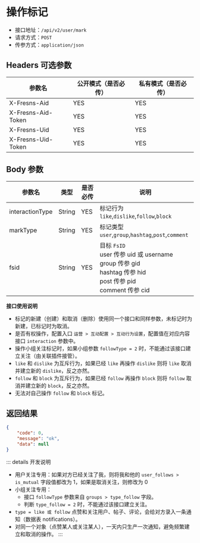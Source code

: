 # 操作标记

- 接口地址：`/api/v2/user/mark`
- 请求方式：`POST`
- 传参方式：`application/json`

## Headers 可选参数

| 参数名 | 公开模式（是否必传） | 私有模式（是否必传） |
| --- | --- | --- |
| X-Fresns-Aid | YES | YES |
| X-Fresns-Aid-Token | YES | YES |
| X-Fresns-Uid | YES | YES |
| X-Fresns-Uid-Token | YES | YES |

## Body 参数

| 参数名 | 类型 | 是否必传 | 说明 |
| --- | --- | --- | --- |
| interactionType | String | YES | 标记行为 `like`,`dislike`,`follow`,`block` |
| markType | String | YES | 标记类型 `user`,`group`,`hashtag`,`post`,`comment` |
| fsid | String | YES | 目标 `FsID`<br>user 传参 uid 或 username<br>group 传参 gid<br>hashtag 传参 hid<br>post 传参 pid<br>comment 传参 cid |

**接口使用说明**

- 标记的新建（创建）和取消（删除）使用同一个接口和同样参数，未标记时为新建，已标记时为取消。
- 是否有权操作，配置入口 `运营 > 互动配置 > 互动行为设置`，配置值在对应内容接口 `interaction` 参数中。
- 操作小组关注标记时，如果小组参数 `followType = 2` 时，不能通过该接口建立关注（由关联插件接管）。
- `like` 和 `dislike` 为互斥行为，如果已经 `like` 再操作 `dislike` 则将 `like` 取消并建立新的 `dislike`，反之亦然。
- `follow` 和 `block` 为互斥行为，如果已经 `follow` 再操作 `block` 则将 `follow` 取消并建立新的 `block`，反之亦然。
- 无法对自己操作 `follow` 和 `block` 标记。

## 返回结果

```json
{
    "code": 0,
    "message": "ok",
    "data": null
}
```

::: details 开发说明
- 用户关注专用：如果对方已经关注了我，则将我和他的 `user_follows > is_mutual` 字段值都改为 1，如果是取消关注，则修改为 0
- 小组关注专用：
    - 接口 `followType` 参数来自 `groups > type_follow` 字段。
    - 判断 `type_follow = 2` 时，不能通过该接口建立关注。
- `type = like 或 follow` 点赞和关注用户、帖子、评论，会给对方录入一条通知（数据表 notifications）。
- 对同一个对象（点赞某人或关注某人），一天内只生产一次通知，避免频繁建立和取消的操作。
:::